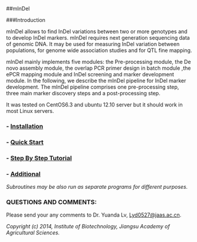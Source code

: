##mInDel

###Introduction

mInDel allows to find InDel variations between two or more genotypes and to develop InDel markers. mInDel requires next generation sequencing data of genomic DNA. It may be used for measuring InDel variation between populations, for genome wide association studies and for QTL fine mapping.

mInDel mainly implements five modules: the Pre-processing module, the De novo assembly module, the overlap PCR primer design in batch module ,the ePCR mapping module and InDel screening and marker development module. In the following, we describe the mInDel pipeline for InDel marker development. The mInDel pipeline comprises one pre-processing step, three main marker discovery steps and a post-processing step.

It was tested on CentOS6.3 and ubuntu 12.10 server but it should work in most Linux servers.


### - [Installation](https://github.com/lyd0527/mInDel/blob/master/doc/Installation.md)
### - [Quick Start](https://github.com/lyd0527/mInDel/blob/master/doc/Quick_start.md)
### - [Step By Step Tutorial](https://github.com/lyd0527/mInDel/blob/master/doc/Step_by_step_tutorial.md)
### - [Additional](https://github.com/lyd0527/mInDel/blob/master/doc/Additional.md)
*Subroutines may be also run as separate programs for different purposes.*


### QUESTIONS AND COMMENTS:
Please send your any comments to Dr. Yuanda Lv, Lyd0527@jaas.ac.cn.

*Copyright (c) 2014, Institute of Biotechnology, Jiangsu Academy of Agricultural Sciences.*
